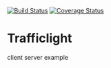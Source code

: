 [![Build Status](https://travis-ci.org/reubinoff/Trafficlight.svg?branch=master)](https://travis-ci.org/reubinoff/Trafficlight)
[![Coverage Status](https://coveralls.io/repos/github/reubinoff/Trafficlight/badge.svg?branch=master)](https://coveralls.io/github/reubinoff/Trafficlight?branch=master)
# Trafficlight
client server example

